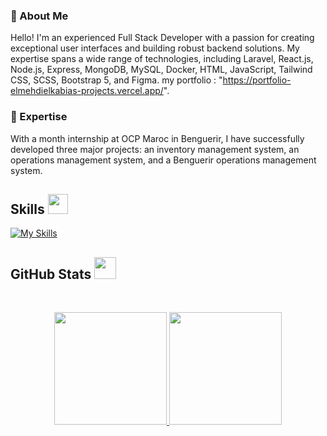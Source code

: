 ### 👋 About Me

Hello! I'm an experienced Full Stack Developer with a passion for creating exceptional user interfaces and building robust backend solutions. My expertise spans a wide range of technologies, including Laravel, React.js, Node.js, Express, MongoDB, MySQL, Docker, HTML, JavaScript, Tailwind CSS, SCSS, Bootstrap 5, and Figma.
my portfolio : "https://portfolio-elmehdielkabias-projects.vercel.app/".

### 🚀 Expertise

With a month internship at OCP Maroc in Benguerir, I have successfully developed three major projects: an inventory management system, an operations management system, and a Benguerir operations management system.

<h2> Skills <img src="https://media2.giphy.com/media/QssGEmpkyEOhBCb7e1/giphy.gif?cid=ecf05e47a0n3gi1bfqntqmob8g9aid1oyj2wr3ds3mg700bl&rid=giphy.gif" width=32px></h2>

[![My Skills](https://skillicons.dev/icons?i=react,laravel,nodejs,express,mongodb,docker,mysql,php,javascript,tailwindcss,scss,bootstrap,figma,html,css,c,c++)](https://skillicons.dev)

<h2> GitHub Stats <img src="https://i.pinimg.com/originals/65/c4/f4/65c4f452571be1261e9c623f7da488ac.gif" width=35px></h2>
<br>

<p align="center">
  <a href="https://github.com/ElmehdiElkabia">
    <img height="180em" src="https://github-readme-stats.vercel.app/api?username=ElmehdiElkabia&rank_icon=percentile&show_icons=true&theme=algolia&show=reviews&border_radius=8" />
    <img height="180em" src="https://github-readme-stats.vercel.app/api/top-langs/?username=ElmehdiElkabia&theme=algolia&layout=compact&count-private=true&hide=jupyter%20notebook" />
  </a>
</p>
<br>

